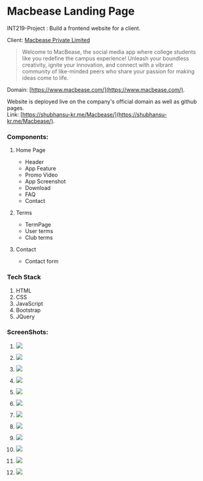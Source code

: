 # Macbease Landing Page

INT219-Project : Build a frontend website for a client. 

Client: [Macbease Private Limited](https://www.macbease.com/) 
> Welcome to MacBease, the social media app where college students like you redefine the campus experience! Unleash your boundless creativity, ignite your innovation, and connect with a vibrant community of like-minded peers who share your passion for making ideas come to life.

Domain: [https://www.macbease.com/](https://www.macbease.com/).

Website is deployed live on the company's official domain as well as github pages.  
Link: [https://shubhansu-kr.me/Macbease/](https://shubhansu-kr.me/Macbease/).

### Components: 

1. Home Page
    - Header 
    - App Feature 
    - Promo Video
    - App Screenshot
    - Download
    - FAQ
    - Contact

2. Terms
    - TermPage
    - User terms
    - Club terms

3. Contact
    - Contact form

### Tech Stack

1. HTML
2. CSS
3. JavaScript
4. Bootstrap
5. JQuery

### ScreenShots: 

1. ![](./Readme/Images/Screenshot%20(59).png)

2. ![](./Readme/Images/Screenshot%20(60).png)

3. ![](./Readme/Images/Screenshot%20(61).png)

4. ![](./Readme/Images/Screenshot%20(62).png)

5. ![](./Readme/Images/Screenshot%20(63).png)

6. ![](./Readme/Images/Screenshot%20(64).png)

7. ![](./Readme/Images/Screenshot%20(65).png)

8. ![](./Readme/Images/Screenshot%20(66).png)

9. ![](./Readme/Images/Screenshot%20(67).png)

10. ![](./Readme/Images/Screenshot%20(68).png)

11. ![](./Readme/Images/Screenshot%20(69).png)

12. ![](./Readme/Images/Screenshot%20(70).png)
